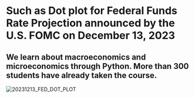 # Such as Dot plot for Federal Funds Rate Projection announced by the U.S. FOMC on December 13, 2023
## We learn about macroeconomics and microeconomics through Python. More than 300 students have already taken the course.

![20231213_FED_DOT_PLOT](https://github.com/jkm2000korea/DataAnalysisClass/assets/77305773/50b9409e-eddf-4ac9-894a-6d700a3e7049)

